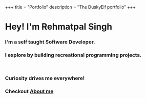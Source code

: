 +++
title = "Portfolio"
description = "The DuskyElf portfolio"
+++

# Hey! I'm **Rehmatpal Singh**
### I'm a self taught Software Developer.
### I explore by building recreational programming projects.
&nbsp;
### **Curiosity** drives me everywhere!
### Checkout [About me](#)
